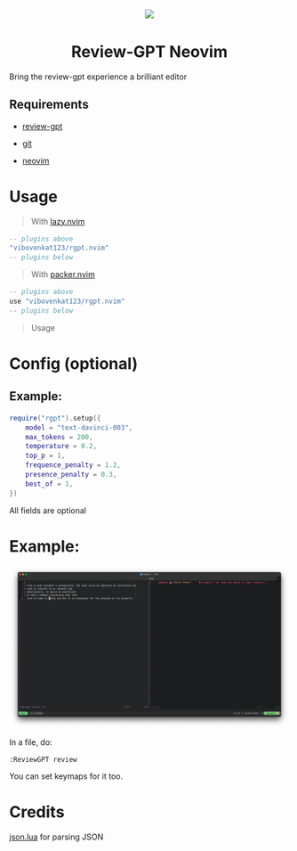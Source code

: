 <h3 align="center">
  <img src="https://raw.githubusercontent.com/vibovenkat123/review-gpt/main/assets/logo/logo.png" width="200"/>
  <h1 align="center"> Review-GPT Neovim </h1>
</h3>


Bring the review-gpt experience a brilliant editor

## Requirements

* [review-gpt](https://github.com/vibovenkat123/review-gpt)

* [git](https://git-scm.com)

* [neovim](https://neovim.io)

# Usage

> With [lazy.nvim](https://github.com/folke/lazy.nvim)

```lua
-- plugins above
"vibovenkat123/rgpt.nvim"
-- plugins below
```
> With [packer.nvim](https://github.com/wbthomason/packer.nvim)

```lua
-- plugins above
use "vibovenkat123/rgpt.nvim"
-- plugins below
```

> Usage

# Config (optional)
## Example:

```lua
require("rgpt").setup({
    model = "text-davinci-003",
    max_tokens = 200,
    temperature = 0.2,
    top_p = 1,
    frequence_penalty = 1.2,
    presence_penalty = 0.3,
    best_of = 1,
})
```
All fields are optional

# Example:

![Example of the usage](/assets/examples/usage/usage.png)

In a file, do:

```vim
:ReviewGPT review
```

You can set keymaps for it too.

# Credits

[json.lua](https://github.com/rxi/json.lua) for parsing JSON
